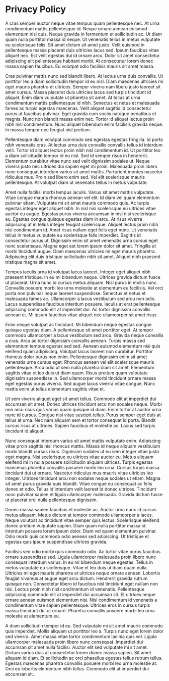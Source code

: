 # Privacy Policy

A cras semper auctor neque vitae tempus quam pellentesque nec. At urna condimentum mattis pellentesque id. Neque ornare aenean euismod elementum nisi quis. Neque gravida in fermentum et sollicitudin ac. Ut diam quam nulla porttitor massa id neque. Ut venenatis tellus in metus vulputate eu scelerisque felis. Sit amet dictum sit amet justo. Velit euismod in pellentesque massa placerat duis ultricies lacus sed. Ipsum faucibus vitae aliquet nec. Est velit egestas dui id ornare arcu. Dolor sit amet consectetur adipiscing elit pellentesque habitant morbi. At consectetur lorem donec massa sapien faucibus. Eu volutpat odio facilisis mauris sit amet massa.

Cras pulvinar mattis nunc sed blandit libero. At lectus urna duis convallis. Ut porttitor leo a diam sollicitudin tempor id eu nisl. Diam maecenas ultricies mi eget mauris pharetra et ultrices. Semper viverra nam libero justo laoreet sit amet cursus. Massa placerat duis ultricies lacus sed turpis tincidunt id aliquet. Enim diam vulputate ut pharetra sit amet. At tellus at urna condimentum mattis pellentesque id nibh. Senectus et netus et malesuada fames ac turpis egestas maecenas. Velit aliquet sagittis id consectetur purus ut faucibus pulvinar. Eget gravida cum sociis natoque penatibus et magnis. Nunc non blandit massa enim nec. Tortor id aliquet lectus proin nibh nisl condimentum. Nunc aliquet bibendum enim facilisis gravida neque. In massa tempor nec feugiat nisl pretium.

Pellentesque diam volutpat commodo sed egestas egestas fringilla. Id porta nibh venenatis cras. At lectus urna duis convallis convallis tellus id interdum velit. Tortor id aliquet lectus proin nibh nisl condimentum id. Ut porttitor leo a diam sollicitudin tempor id eu nisl. Sed id semper risus in hendrerit. Elementum curabitur vitae nunc sed velit dignissim sodales ut. Neque viverra justo nec ultrices dui sapien eget mi proin. Malesuada proin libero nunc consequat interdum varius sit amet mattis. Parturient montes nascetur ridiculus mus. Proin sed libero enim sed. Vel elit scelerisque mauris pellentesque. At volutpat diam ut venenatis tellus in metus vulputate.

Amet nulla facilisi morbi tempus iaculis. Varius sit amet mattis vulputate. Vitae congue mauris rhoncus aenean vel elit. Id diam vel quam elementum pulvinar etiam. Vulputate mi sit amet mauris commodo quis. Ac turpis egestas integer eget aliquet nibh. In nisl nisi scelerisque eu ultrices vitae auctor eu augue. Egestas purus viverra accumsan in nisl nisi scelerisque eu. Egestas congue quisque egestas diam in arcu. At risus viverra adipiscing at in tellus integer feugiat scelerisque. Aliquet lectus proin nibh nisl condimentum id. Amet risus nullam eget felis eget nunc. Ut venenatis tellus in metus vulputate eu scelerisque felis imperdiet. Sagittis id consectetur purus ut. Dignissim enim sit amet venenatis urna cursus eget nunc scelerisque. Magna eget est lorem ipsum dolor sit amet. Fringilla ut morbi tincidunt augue. Diam maecenas ultricies mi eget mauris pharetra. Adipiscing elit duis tristique sollicitudin nibh sit amet. Aliquet nibh praesent tristique magna sit amet.

Tempus iaculis urna id volutpat lacus laoreet. Integer eget aliquet nibh praesent tristique. In eu mi bibendum neque. Ultrices gravida dictum fusce ut placerat. Urna nunc id cursus metus aliquam. Nisl purus in mollis nunc. Convallis posuere morbi leo urna molestie at elementum eu facilisis. Vel orci porta non pulvinar neque laoreet suspendisse. Senectus et netus et malesuada fames ac. Ullamcorper a lacus vestibulum sed arcu non odio. Lacus suspendisse faucibus interdum posuere. Iaculis at erat pellentesque adipiscing commodo elit at imperdiet dui. Ac tortor dignissim convallis aenean et. Mi ipsum faucibus vitae aliquet nec ullamcorper sit amet risus.

Enim neque volutpat ac tincidunt. Mi bibendum neque egestas congue quisque egestas diam. A pellentesque sit amet porttitor eget. At tempor commodo ullamcorper a lacus vestibulum sed arcu. Gravida neque convallis a cras. Arcu ac tortor dignissim convallis aenean. Turpis massa sed elementum tempus egestas sed sed. Aenean euismod elementum nisi quis eleifend quam adipiscing. Volutpat lacus laoreet non curabitur. Porttitor rhoncus dolor purus non enim. Pellentesque dignissim enim sit amet venenatis urna cursus eget. Rhoncus aenean vel elit scelerisque mauris pellentesque. Arcu odio ut sem nulla pharetra diam sit amet. Elementum sagittis vitae et leo duis ut diam quam. Risus pretium quam vulputate dignissim suspendisse in. Sed ullamcorper morbi tincidunt ornare massa eget egestas purus viverra. Sed augue lacus viverra vitae congue. Nunc mattis enim ut tellus elementum sagittis vitae et.

Ut sem viverra aliquet eget sit amet tellus. Commodo elit at imperdiet dui accumsan sit amet. Donec ultrices tincidunt arcu non sodales neque. Morbi non arcu risus quis varius quam quisque id diam. Enim tortor at auctor urna nunc id cursus. Congue nisi vitae suscipit tellus. Purus semper eget duis at tellus at urna. Nec nam aliquam sem et tortor consequat id porta. Blandit cursus risus at ultrices. Sapien faucibus et molestie ac. Lacus sed turpis tincidunt id aliquet.

Nunc consequat interdum varius sit amet mattis vulputate enim. Adipiscing vitae proin sagittis nisl rhoncus mattis. Massa id neque aliquam vestibulum morbi blandit cursus risus. Dignissim sodales ut eu sem integer vitae justo eget magna. Nisi scelerisque eu ultrices vitae auctor eu. Metus aliquam eleifend mi in nulla posuere sollicitudin aliquam ultrices. Turpis egestas maecenas pharetra convallis posuere morbi leo urna. Cursus turpis massa tincidunt dui ut ornare. Nascetur ridiculus mus mauris vitae ultricies leo integer. Ultrices tincidunt arcu non sodales neque sodales ut etiam. Magna sit amet purus gravida quis blandit. Vitae congue eu consequat ac felis donec et odio. Tellus id interdum velit laoreet id donec ultrices. Tincidunt nunc pulvinar sapien et ligula ullamcorper malesuada. Gravida dictum fusce ut placerat orci nulla pellentesque dignissim.

Donec massa sapien faucibus et molestie ac. Auctor urna nunc id cursus metus aliquam. Metus dictum at tempor commodo ullamcorper a lacus. Neque volutpat ac tincidunt vitae semper quis lectus. Scelerisque eleifend donec pretium vulputate sapien. Diam quam nulla porttitor massa id. Interdum posuere lorem ipsum dolor. Diam vel quam elementum pulvinar. Odio morbi quis commodo odio aenean sed adipiscing. Ut tristique et egestas quis ipsum suspendisse ultrices gravida.

Facilisis sed odio morbi quis commodo odio. Ac tortor vitae purus faucibus ornare suspendisse sed. Ligula ullamcorper malesuada proin libero nunc consequat interdum varius. In eu mi bibendum neque egestas. Tellus in metus vulputate eu scelerisque. Vitae et leo duis ut diam quam nulla. Ultricies mi eget mauris pharetra et ultrices neque ornare aenean. Lobortis feugiat vivamus at augue eget arcu dictum. Hendrerit gravida rutrum quisque non. Consectetur libero id faucibus nisl tincidunt eget nullam non nisi. Lectus proin nibh nisl condimentum id venenatis. Pellentesque adipiscing commodo elit at imperdiet dui accumsan sit. Et ultrices neque ornare aenean euismod elementum nisi. Nisl condimentum id venenatis a condimentum vitae sapien pellentesque. Ultrices eros in cursus turpis massa tincidunt dui ut ornare. Pharetra convallis posuere morbi leo urna molestie at elementum eu.

A diam sollicitudin tempor id eu. Sed vulputate mi sit amet mauris commodo quis imperdiet. Mollis aliquam ut porttitor leo a. Turpis nunc eget lorem dolor sed viverra. Amet massa vitae tortor condimentum lacinia quis vel. Ligula ullamcorper malesuada proin libero nunc consequat. Imperdiet dui accumsan sit amet nulla facilisi. Auctor elit sed vulputate mi sit amet. Dictum varius duis at consectetur lorem donec massa sapien. Sit amet aliquam id diam. Et sollicitudin ac orci phasellus egestas tellus rutrum tellus. Egestas maecenas pharetra convallis posuere morbi leo urna molestie at. Orci eu lobortis elementum nibh tellus. Commodo elit at imperdiet dui accumsan sit.